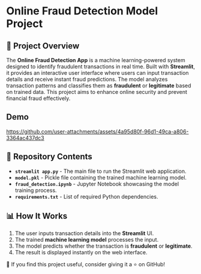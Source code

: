 # Online Fraud Detection Model Project

## 🚀 Project Overview

The **Online Fraud Detection App** is a machine learning-powered system designed to identify fraudulent transactions in real time. Built with **Streamlit**, it provides an interactive user interface where users can input transaction details and receive instant fraud predictions. The model analyzes transaction patterns and classifies them as **fraudulent** or **legitimate** based on trained data. This project aims to enhance online security and prevent financial fraud effectively.

## Demo
https://github.com/user-attachments/assets/4a95d80f-96d1-49ca-a806-3364ac437dc3

## 📂 Repository Contents

- **`streamlit app.py`** - The main file to run the Streamlit web application.
- **`model.pkl`** - Pickle file containing the trained machine learning model.
- **`fraud_detection.ipynb`** - Jupyter Notebook showcasing the model training process.
- **`requirements.txt`** - List of required Python dependencies.

## 📊 How It Works

1. The user inputs transaction details into the **Streamlit** UI.
2. The trained **machine learning model** processes the input.
3. The model predicts whether the transaction is **fraudulent** or **legitimate**.
4. The result is displayed instantly on the web interface.


🌟 If you find this project useful, consider giving it a ⭐ on GitHub!
